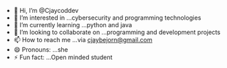 - 👋 Hi, I’m @Cjaycoddev
- 👀 I’m interested in ...cybersecurity and programming technologies
- 🌱 I’m currently learning ...python and java
- 💞️ I’m looking to collaborate on ...programming and development projects
- 📫 How to reach me ...via cjaybejorn@gmail.com
- 😄 Pronouns: ...she
- ⚡ Fun fact: ...Open minded student 

<!---
Cjaycoddev/Cjaycoddev is a ✨ special ✨ repository because its `README.md` (this file) appears on your GitHub profile.
You can click the Preview link to take a look at your changes.
--->
